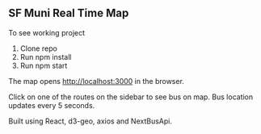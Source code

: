 
## SF Muni Real Time Map

To see working project

1. Clone repo
2. Run npm install
3. Run npm start

The map opens [http://localhost:3000](http://localhost:3000) in the browser.

Click on one of the routes on the sidebar to see bus on map.
Bus location updates every 5 seconds.


Built using React, d3-geo, axios and NextBusApi.

